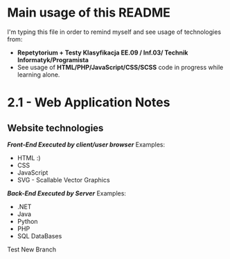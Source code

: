 # Main usage of this README
I'm typing this file in order to remind myself and see usage of technologies from: 
- **Repetytorium + Testy Klasyfikacja EE.09 / Inf.03/ Technik Informatyk/Programista**
-  See usage of **HTML/PHP/JavaScript/CSS/SCSS** code in progress while learning alone.
# 2.1 -  Web Application Notes
## Website technologies
***Front-End 
Executed by client/user browser*** 
Examples:  
- HTML   :)
- CSS
- JavaScript
- SVG - Scallable Vector Graphics

***Back-End
Executed by Server*** 
Examples:  
- .NET
- Java
- Python
- PHP
- SQL DataBases



Test New Branch
